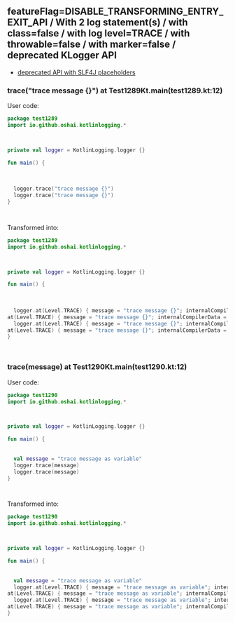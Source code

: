 ## featureFlag=DISABLE_TRANSFORMING_ENTRY_EXIT_API / With 2 log statement(s) / with class=false / with log level=TRACE / with throwable=false / with marker=false / deprecated KLogger API

* [deprecated API with SLF4J placeholders](deprecated-slf4j-placeholders.md)

###  trace("trace message {}") at Test1289Kt.main(test1289.kt:12)

User code:
```kotlin
package test1289
import io.github.oshai.kotlinlogging.*



private val logger = KotlinLogging.logger {}

fun main() {
  
  
  
  logger.trace("trace message {}")
  logger.trace("trace message {}")
}




```
  
Transformed into:
```kotlin
package test1289
import io.github.oshai.kotlinlogging.*



private val logger = KotlinLogging.logger {}

fun main() {
  
  
  
  logger.at(Level.TRACE) { message = "trace message {}"; internalCompilerData = KLoggingEventBuilder.InternalCompilerData(messageTemplate = ""trace message {}"", className = "test1289.Test1289Kt", methodName = "main", fileName = "test1289.kt", lineNumber = 12)
at(Level.TRACE) { message = "trace message {}"; internalCompilerData = KLoggingEventBuilder.InternalCompilerData(messageTemplate = ""trace message {}"", className = "test1289.Test1289Kt", methodName = "main", fileName = "test1289.kt", lineNumber = 13)
  logger.at(Level.TRACE) { message = "trace message {}"; internalCompilerData = KLoggingEventBuilder.InternalCompilerData(messageTemplate = ""trace message {}"", className = "test1289.Test1289Kt", methodName = "main", fileName = "test1289.kt", lineNumber = 12)
at(Level.TRACE) { message = "trace message {}"; internalCompilerData = KLoggingEventBuilder.InternalCompilerData(messageTemplate = ""trace message {}"", className = "test1289.Test1289Kt", methodName = "main", fileName = "test1289.kt", lineNumber = 13)
}




```

###  trace(message) at Test1290Kt.main(test1290.kt:12)

User code:
```kotlin
package test1290
import io.github.oshai.kotlinlogging.*



private val logger = KotlinLogging.logger {}

fun main() {
  
  
  val message = "trace message as variable"
  logger.trace(message)
  logger.trace(message)
}




```
  
Transformed into:
```kotlin
package test1290
import io.github.oshai.kotlinlogging.*



private val logger = KotlinLogging.logger {}

fun main() {
  
  
  val message = "trace message as variable"
  logger.at(Level.TRACE) { message = "trace message as variable"; internalCompilerData = KLoggingEventBuilder.InternalCompilerData(messageTemplate = "message", className = "test1290.Test1290Kt", methodName = "main", fileName = "test1290.kt", lineNumber = 12)
at(Level.TRACE) { message = "trace message as variable"; internalCompilerData = KLoggingEventBuilder.InternalCompilerData(messageTemplate = "message", className = "test1290.Test1290Kt", methodName = "main", fileName = "test1290.kt", lineNumber = 13)
  logger.at(Level.TRACE) { message = "trace message as variable"; internalCompilerData = KLoggingEventBuilder.InternalCompilerData(messageTemplate = "message", className = "test1290.Test1290Kt", methodName = "main", fileName = "test1290.kt", lineNumber = 12)
at(Level.TRACE) { message = "trace message as variable"; internalCompilerData = KLoggingEventBuilder.InternalCompilerData(messageTemplate = "message", className = "test1290.Test1290Kt", methodName = "main", fileName = "test1290.kt", lineNumber = 13)
}




```
